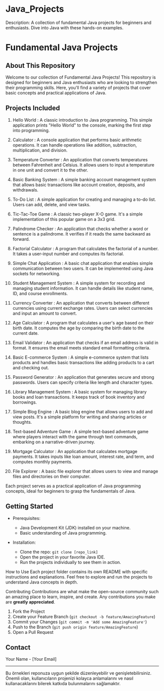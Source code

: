# Java_Projects
Description:
A collection of fundamental Java projects for beginners and enthusiasts. Dive into Java with these hands-on examples.

# Fundamental Java Projects
## About This Repository
Welcome to our collection of Fundamental Java Projects! This repository is designed for beginners and Java enthusiasts who are looking to strengthen their programming skills. Here, you'll find a variety of projects that cover basic concepts and practical applications of Java.

## Projects Included
1. Hello World :
   A classic introduction to Java programming. This simple application prints "Hello World" to the console, marking the first step into programming.

2. Calculator :
    A console application that performs basic arithmetic operations. It can handle operations like addition, subtraction, multiplication, and division.

3. Temperature Converter :
    An application that converts temperatures between Fahrenheit and Celsius. It allows users to input a temperature in one unit and convert it to the other.

4. Basic Banking System :
   A simple banking account management system that allows basic transactions like account creation, deposits, and withdrawals.

5. To-Do List :
    A simple application for creating and managing a to-do list. Users can add, delete, and view tasks.

6. Tic-Tac-Toe Game :
   A classic two-player X-O game. It's a simple implementation of this popular game on a 3x3 grid.

7. Palindrome Checker :
    An application that checks whether a word or sentence is a palindrome. It verifies if it reads the same backward as forward.

8. Factorial Calculator :
   A program that calculates the factorial of a number. It takes a user-input number and computes its factorial.

9. Simple Chat Application :
   A basic chat application that enables simple communication between two users. It can be implemented using Java sockets for networking.

10. Student Management System :
    A simple system for recording and managing student information. It can handle details like student name, ID, and course enrollments.

11. Currency Converter :
    An application that converts between different currencies using current exchange rates. Users can select currencies and input an amount to convert.

12. Age Calculator :
     A program that calculates a user's age based on their birth date. It computes the age by comparing the birth date to the current date.

13. Email Validator :
    An application that checks if an email address is valid in format. It ensures the email meets standard email formatting criteria.

14. Basic E-commerce System :
     A simple e-commerce system that lists products and handles basic transactions like adding products to a cart and checking out.

15. Password Generator :
     An application that generates secure and strong passwords. Users can specify criteria like length and character types.

16. Library Management System :
    A basic system for managing library books and loan transactions. It keeps track of book inventory and borrowings.

17. Simple Blog Engine :
    A basic blog engine that allows users to add and view posts. It's a simple platform for writing and sharing articles or thoughts.

18. Text-based Adventure Game :
    A simple text-based adventure game where players interact with the game through text commands, embarking on a narrative-driven journey.

19. Mortgage Calculator :
   An application that calculates mortgage payments. It takes inputs like loan amount, interest rate, and term, and computes monthly payments.

20. File Explorer :
    A basic file explorer that allows users to view and manage files and directories on their computer.

Each project serves as a practical application of Java programming concepts, ideal for beginners to grasp the fundamentals of Java.

## Getting Started
- Prerequisites: 
  - Java Development Kit (JDK) installed on your machine.
  - Basic understanding of Java programming.

- Installation: 
  - Clone the repo: `git clone [repo_link]`
  - Open the project in your favorite Java IDE.
  - Run the projects individually to see them in action.

How to Use
Each project folder contains its own README with specific instructions and explanations. Feel free to explore and run the projects to understand Java concepts in depth.

Contributing
Contributions are what make the open-source community such an amazing place to learn, inspire, and create. Any contributions you make are **greatly appreciated**.

1. Fork the Project
2. Create your Feature Branch (`git checkout -b feature/AmazingFeature`)
3. Commit your Changes (`git commit -m 'Add some AmazingFeature'`)
4. Push to the Branch (`git push origin feature/AmazingFeature`)
5. Open a Pull Request



## Contact
Your Name - [Your Email]

---

Bu örnekleri reponuza uygun şekilde düzenleyebilir ve genişletebilirsiniz. Önemli olan, kullanıcıların projenizi kolayca anlamalarını ve nasıl kullanacaklarını bilerek katkıda bulunmalarını sağlamaktır.
